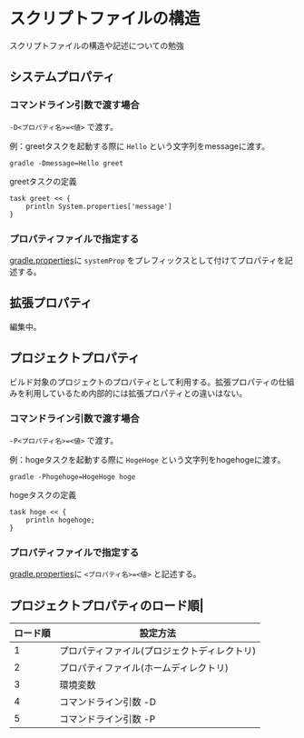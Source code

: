 # スクリプトファイルの構造
スクリプトファイルの構造や記述についての勉強

## システムプロパティ

### コマンドライン引数で渡す場合
`-D<プロパティ名>=<値>` で渡す。

例：greetタスクを起動する際に `Hello` という文字列をmessageに渡す。
 
 `gradle -Dmessage=Hello greet`

greetタスクの定義
```
task greet << {
	println System.properties['message']
}
```

### プロパティファイルで指定する
[gradle.properties](./gradle.properties)に `systemProp` をプレフィックスとして付けてプロパティを記述する。

## 拡張プロパティ
編集中。

## プロジェクトプロパティ
ビルド対象のプロジェクトのプロパティとして利用する。拡張プロパティの仕組みを利用しているため内部的には拡張プロパティとの違いはない。

### コマンドライン引数で渡す場合
`-P<プロパティ名>=<値>` で渡す。

例：hogeタスクを起動する際に `HogeHoge` という文字列をhogehogeに渡す。

`gradle -Phogehoge=HogeHoge hoge`

hogeタスクの定義
```
task hoge << {
	println hogehoge;
}
```

### プロパティファイルで指定する
[gradle.properties](./gradle.properties)に `<プロパティ名>=<値>` と記述する。

## プロジェクトプロパティのロード順|
|ロード順|設定方法|
|---|---|
|1|プロパティファイル(プロジェクトディレクトリ)|
|2|プロパティファイル(ホームディレクトリ)|
|3|環境変数|
|4|コマンドライン引数 -D|
|5|コマンドライン引数 -P|
